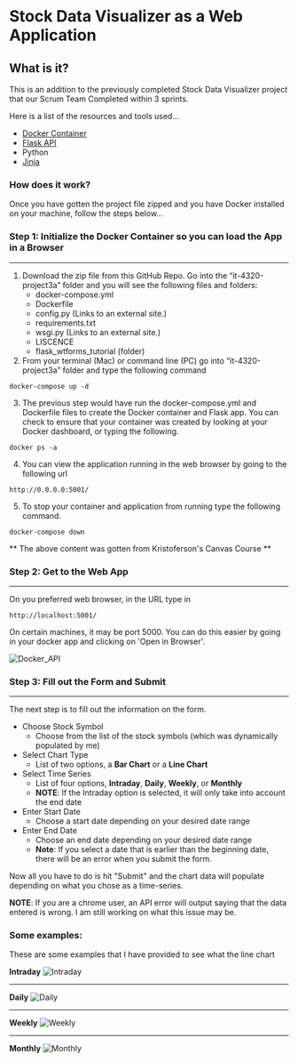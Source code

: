 # Stock Data Visualizer as a Web Application

## What is it?
This is an addition to the previously completed Stock Data Visualizer project that our Scrum Team Completed within 3 sprints.

Here is a list of the resources and tools used...
- [Docker Container](https://www.docker.com/resources/what-container) 
- [Flask API](https://programminghistorian.org/en/lessons/creating-apis-with-python-and-flask)
- Python
-  [Jinja](https://jinja.palletsprojects.com/en/2.11.x/)

### How does it work?
Once you have gotten the project file zipped and you have Docker installed on your machine, follow the steps below...


### Step 1: Initialize the Docker Container so you can load the App in a Browser
---
1. Download the zip file from this GitHub Repo. Go into the “it-4320-project3a” folder and you will see the following files and folders:
    - docker-compose.yml
    - Dockerfile
    - config.py (Links to an external site.)
    - requirements.txt 
    - wsgi.py (Links to an external site.)
    - LISCENCE
    - flask_wtforms_tutorial (folder)
2. From your terminal (Mac) or command line (PC) go into “it-4320-project3a” folder and type the following command
```
docker-compose up -d
```
3. The previous step would have run the docker-compose.yml and Dockerfile files to create the Docker container and Flask app. You can check to ensure that your container was created by looking at your Docker dashboard, or typing the following.
```
docker ps -a
```
4. You can view the application running in the web browser by going to the following url
```
http://0.0.0.0:5001/
```
5. To stop your container and application from running type the following command.
```
docker-compose down
```

** The above content was gotten from Kristoferson's Canvas Course **


### Step 2: Get to the Web App
--- 

On you preferred web browser, in the URL type in 
```
http://localhost:5001/
```
On certain machines, it may be port 5000. You can do this easier by going in your docker app and clicking on 'Open in Browser'.

![Docker_API](images/Docker_URL.png)

### Step 3: Fill out the Form and Submit
---

The next step is to fill out the information on the form.

- Choose Stock Symbol
    - Choose from the list of the stock symbols (which was dynamically populated by me)
- Select Chart Type
    - List of two options, a **Bar Chart** or a **Line Chart**
- Select Time Series
    - List of four options, **Intraday**, **Daily**, **Weekly**, or **Monthly**
    - **NOTE**: If the Intraday option is selected, it will only take into account the end date
- Enter Start Date
    - Choose a start date depending on your desired date range
- Enter End Date
    - Choose an end date depending on your desired date range
    - **Note**: If you select a date that is earlier than the beginning date, there will be an error when you submit the form.

Now all you have to do is hit "Submit" and the chart data will populate depending on what you chose as a time-series. 

**NOTE**: If you are a chrome user, an API error will output saying that the data entered is wrong. I am still working on what this issue may be.


### Some examples:

These are some examples that I have provided to see what the line chart 

**Intraday**
![Intraday](images/Intraday.png)

---
**Daily**
![Daily](images/Daily.png)

---
**Weekly**
![Weekly](images/Weekly.png)

---
**Monthly**
![Monthly](images/Monthly.png)